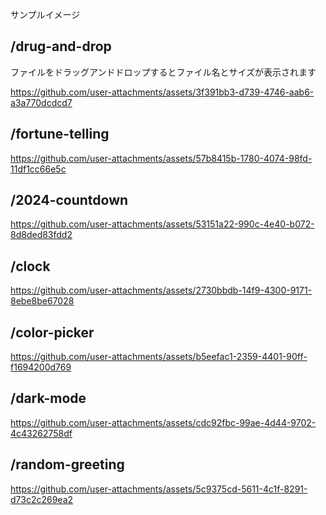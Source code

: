 サンプルイメージ

## /drug-and-drop
ファイルをドラッグアンドドロップするとファイル名とサイズが表示されます

https://github.com/user-attachments/assets/3f391bb3-d739-4746-aab6-a3a770dcdcd7

## /fortune-telling
https://github.com/user-attachments/assets/57b8415b-1780-4074-98fd-11df1cc66e5c

## /2024-countdown
https://github.com/user-attachments/assets/53151a22-990c-4e40-b072-8d8ded83fdd2

## /clock
https://github.com/user-attachments/assets/2730bbdb-14f9-4300-9171-8ebe8be67028

## /color-picker
https://github.com/user-attachments/assets/b5eefac1-2359-4401-90ff-f1694200d769

## /dark-mode
https://github.com/user-attachments/assets/cdc92fbc-99ae-4d44-9702-4c43262758df

## /random-greeting
https://github.com/user-attachments/assets/5c9375cd-5611-4c1f-8291-d73c2c269ea2
